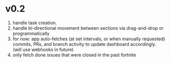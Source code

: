 # v0.2

1. handle task creation.
2. handle bi-directional movement between sections via drag-and-drop or programmatically
3. for now: app auto-fetches (at set intervals, or when manually requested) commits, PRs, and branch activity to update dashboard accordingly. (will use webhooks in future)
4. only fetch done issues that were closed in the past fortnite
